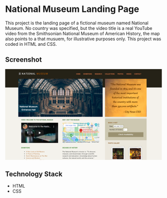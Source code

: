 # National Museum Landing Page

This project is the landing page of a fictional museum named National Museum. No country was specified, but the video title is a real YouTube video from the Smithsonian National Museum of American History, the map also points to a that musuem, for illustrative purposes only. This project was coded in HTML and CSS.

## Screenshot 

![Screenshot](Screenshot.png)

## Technology Stack

+ HTML
+ CSS